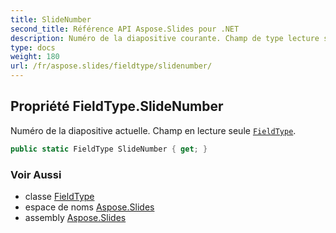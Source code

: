 ```yaml
---
title: SlideNumber
second_title: Référence API Aspose.Slides pour .NET
description: Numéro de la diapositive courante. Champ de type lecture seule aspose.slides/fieldtype.
type: docs
weight: 180
url: /fr/aspose.slides/fieldtype/slidenumber/
---
```


## Propriété FieldType.SlideNumber

Numéro de la diapositive actuelle. Champ en lecture seule [`FieldType`](../../fieldtype).

```csharp
public static FieldType SlideNumber { get; }
```

### Voir Aussi

* classe [FieldType](../../fieldtype)
* espace de noms [Aspose.Slides](../../fieldtype)
* assembly [Aspose.Slides](../../../)

<!-- NE PAS MODIFIER : généré par xmldocmd pour Aspose.Slides.dll -->